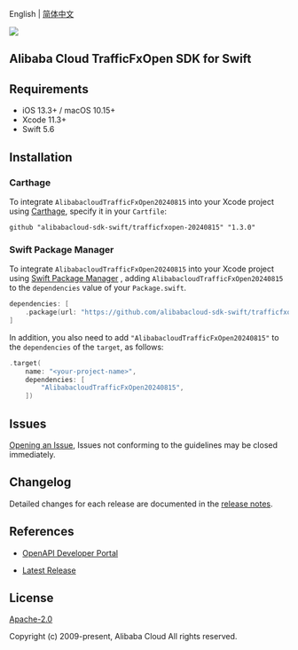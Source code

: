 English | [简体中文](README-CN.md)

![](https://aliyunsdk-pages.alicdn.com/icons/AlibabaCloud.svg)

## Alibaba Cloud TrafficFxOpen SDK for Swift

## Requirements

- iOS 13.3+ / macOS 10.15+
- Xcode 11.3+
- Swift 5.6

## Installation

### Carthage

To integrate `AlibabacloudTrafficFxOpen20240815` into your Xcode project using [Carthage](https://github.com/Carthage/Carthage), specify it in your `Cartfile`:

```ogdl
github "alibabacloud-sdk-swift/trafficfxopen-20240815" "1.3.0"
```

### Swift Package Manager

To integrate `AlibabacloudTrafficFxOpen20240815` into your Xcode project using [Swift Package Manager](https://swift.org/package-manager/) , adding `AlibabacloudTrafficFxOpen20240815` to the `dependencies` value of your `Package.swift`.

```swift
dependencies: [
    .package(url: "https://github.com/alibabacloud-sdk-swift/trafficfxopen-20240815.git", from: "1.3.0")
]
```

In addition, you also need to add `"AlibabacloudTrafficFxOpen20240815"` to the `dependencies` of the `target`, as follows:

```swift
.target(
    name: "<your-project-name>",
    dependencies: [
        "AlibabacloudTrafficFxOpen20240815",
    ])
```

## Issues

[Opening an Issue](https://github.com/alibabacloud-sdk-swift/trafficfxopen-20240815/issues/new), Issues not conforming to the guidelines may be closed immediately.

## Changelog

Detailed changes for each release are documented in the [release notes](./ChangeLog.txt).

## References

* [OpenAPI Developer Portal](https://next.api.alibabacloud.com/home)
- [Latest Release](https://github.com/alibabacloud-sdk-swift/trafficfxopen-20240815)

## License

[Apache-2.0](http://www.apache.org/licenses/LICENSE-2.0)

Copyright (c) 2009-present, Alibaba Cloud All rights reserved.
